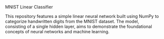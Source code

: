 MNIST Linear Classifier <br />

This repository features a simple linear neural network built using NumPy to categorize handwritten digits from the MNIST dataset. 
The model, consisting of a single hidden layer, aims to demonstrate the foundational concepts of neural networks and machine learning. 
